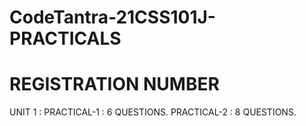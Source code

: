 # CodeTantra-21CSS101J-PRACTICALS
# REGISTRATION NUMBER
UNIT 1 :
    PRACTICAL-1 : 6 QUESTIONS.
    PRACTICAL-2 : 8 QUESTIONS.
